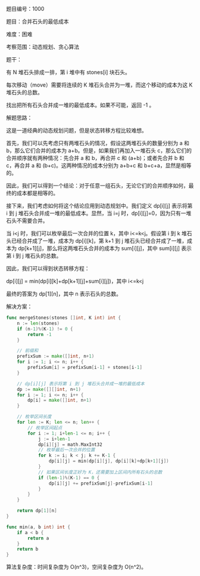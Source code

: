 题目编号：1000

题目：合并石头的最低成本

难度：困难

考察范围：动态规划、贪心算法

题干：

有 N 堆石头排成一排，第 i 堆中有 stones[i] 块石头。

每次移动（move）需要将连续的 K 堆石头合并为一堆，而这个移动的成本为这 K 堆石头的总数。

找出把所有石头合并成一堆的最低成本。如果不可能，返回 -1 。

解题思路：

这是一道经典的动态规划问题，但是状态转移方程比较难想。

首先，我们可以先考虑只有两堆石头的情况，假设这两堆石头的数量分别为 a 和 b，那么它们合并的成本为 a+b。但是，如果我们再加入一堆石头 c，那么它们的合并顺序就有两种情况：先合并 a 和 b，再合并 c 和 (a+b)；或者先合并 b 和 c，再合并 a 和 (b+c)。这两种情况的成本分别为 a+b+c 和 b+c+a，显然是相等的。

因此，我们可以得到一个结论：对于任意一组石头，无论它们的合并顺序如何，最终的成本都是相等的。

接下来，我们考虑如何将这个结论应用到动态规划中。我们定义 dp[i][j] 表示将第 i 到 j 堆石头合并成一堆的最低成本。显然，当 i=j 时，dp[i][j]=0，因为只有一堆石头不需要合并。

当 i<j 时，我们可以枚举最后一次合并的位置 k，其中 i<=k<j。假设第 i 到 k 堆石头已经合并成了一堆，成本为 dp[i][k]，第 k+1 到 j 堆石头已经合并成了一堆，成本为 dp[k+1][j]，那么将这两堆石头合并的成本为 sum[i][j]，其中 sum[i][j] 表示第 i 到 j 堆石头的总数。

因此，我们可以得到状态转移方程：

dp[i][j] = min(dp[i][k]+dp[k+1][j]+sum[i][j])，其中 i<=k<j

最终的答案为 dp[1][n]，其中 n 表示石头的总数。

解决方案：

```go
func mergeStones(stones []int, K int) int {
    n := len(stones)
    if (n-1)%(K-1) != 0 {
        return -1
    }

    // 前缀和
    prefixSum := make([]int, n+1)
    for i := 1; i <= n; i++ {
        prefixSum[i] = prefixSum[i-1] + stones[i-1]
    }

    // dp[i][j] 表示将第 i 到 j 堆石头合并成一堆的最低成本
    dp := make([][]int, n+1)
    for i := 1; i <= n; i++ {
        dp[i] = make([]int, n+1)
    }

    // 枚举区间长度
    for len := K; len <= n; len++ {
        // 枚举区间起点
        for i := 1; i+len-1 <= n; i++ {
            j := i+len-1
            dp[i][j] = math.MaxInt32
            // 枚举最后一次合并的位置
            for k := i; k < j; k += K-1 {
                dp[i][j] = min(dp[i][j], dp[i][k]+dp[k+1][j])
            }
            // 如果区间长度正好为 K，还需要加上区间内所有石头的总数
            if (len-1)%(K-1) == 0 {
                dp[i][j] += prefixSum[j]-prefixSum[i-1]
            }
        }
    }

    return dp[1][n]
}

func min(a, b int) int {
    if a < b {
        return a
    }
    return b
}
```

算法复杂度：时间复杂度为 O(n^3)，空间复杂度为 O(n^2)。